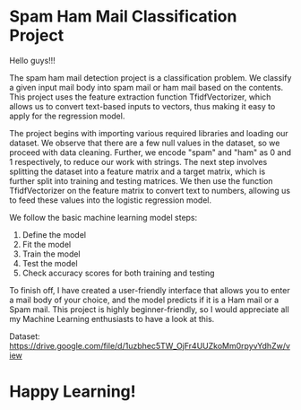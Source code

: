 # Spam Ham Mail Classification Project
Hello guys!!!

The spam ham mail detection project is a classification problem. We classify a given input mail body into spam mail or ham mail based on the contents. This project uses the feature extraction function TfidfVectorizer, which allows us to convert text-based inputs to vectors, thus making it easy to apply for the regression model.

The project begins with importing various required libraries and loading our dataset. We observe that there are a few null values in the dataset, so we proceed with data cleaning. Further, we encode "spam" and "ham" as 0 and 1 respectively, to reduce our work with strings. The next step involves splitting the dataset into a feature matrix and a target matrix, which is further split into training and testing matrices. We then use the function TfidfVectorizer on the feature matrix to convert text to numbers, allowing us to feed these values into the logistic regression model.

We follow the basic machine learning model steps:

1. Define the model
2. Fit the model
3. Train the model
4. Test the model
5. Check accuracy scores for both training and testing

To finish off, I have created a user-friendly interface that allows you to enter a mail body of your choice, and the model predicts if it is a Ham mail or a Spam mail. This project is highly beginner-friendly, so I would appreciate all my Machine Learning enthusiasts to have a look at this.

Dataset: https://drive.google.com/file/d/1uzbhec5TW_OjFr4UUZkoMm0rpyvYdhZw/view

# Happy Learning!
